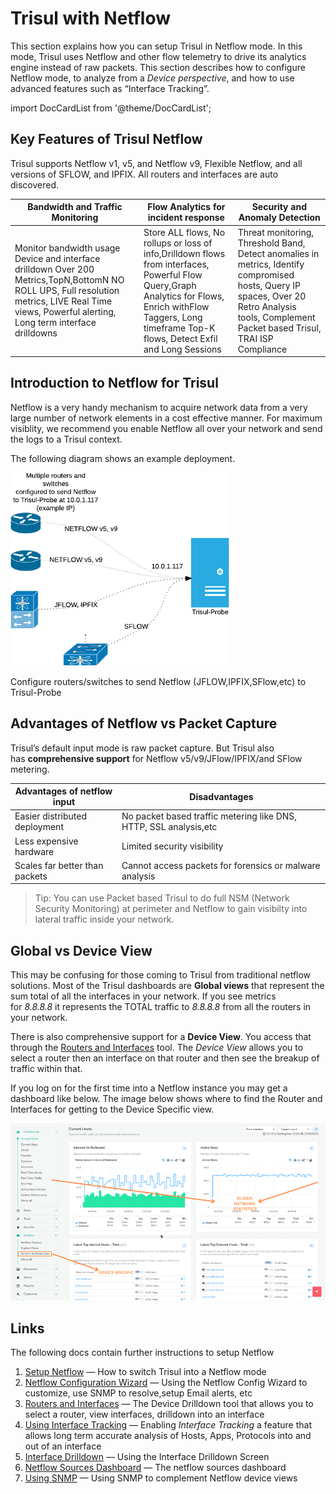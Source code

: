# Trisul with Netflow

This section explains how you can setup Trisul in Netflow mode. In this mode, Trisul uses Netflow and other flow telemetry to drive its analytics engine instead of raw packets. This section describes how to configure Netflow mode, to analyze from a *Device perspective*, and how to use advanced features such as “Interface Tracking”.

import DocCardList from '@theme/DocCardList';

<DocCardList />


## Key Features of Trisul Netflow

Trisul supports Netflow v1, v5, and Netflow v9, Flexible Netflow, and all versions of SFLOW, and IPFIX. All routers and interfaces are auto discovered.

| Bandwidth and Traffic Monitoring                                                                                                                                                                    | Flow Analytics for incident response                                                                                                                                                                            | Security and Anomaly Detection                                                                                                                                                                 |
| --------------------------------------------------------------------------------------------------------------------------------------------------------------------------------------------------- | --------------------------------------------------------------------------------------------------------------------------------------------------------------------------------------------------------------- | ---------------------------------------------------------------------------------------------------------------------------------------------------------------------------------------------- |
| Monitor bandwidth usage  Device and interface drilldown Over 200 Metrics,TopN,BottomN NO ROLL UPS, Full resolution metrics, LIVE Real Time views, Powerful alerting, Long term interface drilldowns | Store ALL flows, No rollups or loss of info,Drilldown flows from interfaces, Powerful Flow Query,Graph Analytics for Flows, Enrich withFlow Taggers, Long timeframe Top-K flows, Detect Exfil and Long Sessions | Threat monitoring, Threshold Band, Detect anomalies in metrics, Identify compromised hosts, Query IP spaces, Over 20 Retro Analysis tools, Complement Packet based Trisul, TRAI ISP Compliance |

## Introduction to Netflow for Trisul

Netflow is a very handy mechanism to acquire network data from a very large number of network elements in a cost effective manner. For maximum visiblity, we recommend you enable Netflow all over your network and send the logs to a Trisul context.

The following diagram shows an example deployment.

![](images/netflow.png)

Configure routers/switches to send Netflow (JFLOW,IPFIX,SFlow,etc) to Trisul-Probe

## Advantages of Netflow vs Packet Capture

Trisul’s default input mode is raw packet capture. But Trisul also has **comprehensive support** for Netflow v5/v9/JFlow/IPFIX/and SFlow metering.

| Advantages of netflow input    | Disadvantages                                                     |
| ------------------------------ | ----------------------------------------------------------------- |
| Easier distributed deployment  | No packet based traffic metering like DNS, HTTP, SSL analysis,etc |
| Less expensive hardware        | Limited security visibility                                       |
| Scales far better than packets | Cannot access packets for forensics or malware analysis           |

> Tip: You can use Packet based Trisul to do full NSM (Network Security Monitoring) at perimeter and Netflow to gain visibilty into lateral traffic inside your network.

## Global vs Device View

This may be confusing for those coming to Trisul from traditional netflow solutions. Most of the Trisul dashboards are **Global views** that represent the sum total of all the interfaces in your network. If you see metrics for *8.8.8.8* it represents the TOTAL traffic to *8.8.8.8* from all the routers in your network.

There is also comprehensive support for a **Device View**. You access that through the [Routers and Interfaces](/docs/ug/netflow/routers_and_interfaces) tool. The *Device View* allows you to select a router then an interface on that router and then see the breakup of traffic within that.

If you log on for the first time into a Netflow instance you may get a dashboard like below. The image below shows where to find the Router and Interfaces for getting to the Device Specific view.

![](images/Current_host.png)

## Links

The following docs contain further instructions to setup Netflow

1. [Setup Netflow](/docs/ug/netflow/netflow_setup) — How to switch Trisul into a Netflow mode
2. [Netflow Configuration Wizard](/docs/ug/netflow/netflow_wizard) — Using the Netflow Config Wizard to customize, use SNMP to resolve,setup Email alerts, etc
3. [Routers and Interfaces](/docs/ug/netflow/routers_and_interfaces) — The Device Drilldown tool that allows you to select a router, view interfaces, drilldown into an interface
4. [Using Interface Tracking](/docs/ug/netflow/interface_tracker) — Enabling *Interface Tracking* a feature that allows long term accurate analysis of Hosts, Apps, Protocols into and out of an interface
5. [Interface Drilldown](/docs/ug/netflow/drilldown) — Using the Interface Drilldown Screen
6. [Netflow Sources Dashboard](/docs/ug/netflow/sources) — The netflow sources dashboard
7. [Using SNMP](/docs/ug/netflow/snmp) — Using SNMP to complement Netflow device views
